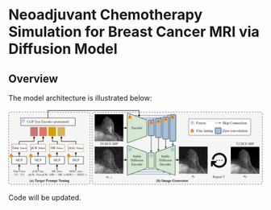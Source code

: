 # Neoadjuvant Chemotherapy Simulation for Breast Cancer MRI via Diffusion Model



## Overview

The model architecture is illustrated below: 

![fig2](./asset/fig2.png)



Code will be updated.

